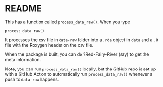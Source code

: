 # README

This has a function called `process_data_raw()`. When you type
```
process_data_raw()
```
It processes the csv file in `data-raw` folder into a `.rda` object in `data` and a `.R` file with the Roxygen header on the csv file.

When the package is built, you can do ?Red-Fairy-River (say) to get the meta information.

Note, you can run `process_data_raw()` locally, but the GitHub repo is set up with a GitHub Action to automatically run `process_data_raw()` whenever a push to `data-raw` happens.
